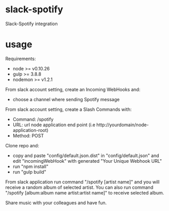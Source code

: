 slack-spotify
=============

Slack-Spotify integration

usage
=====

Requirements:
- node >= v0.10.26
- gulp >= 3.8.8
- nodemon >= v1.2.1

From slack account setting, create an Incoming WebHooks and:
- choose a channel where sending Spotify message

From slack account setting, create a Slash Commands with:
- Command: /spotify
- URL: url node application end point (i.e http://yourdomain/node-application-root)
- Method: POST

Clone repo and:
- copy and paste "config/default.json.dist" in "config/default.json" and edit "incomingWebHook" with generated "Your Unique Webhook URL"
- run "npm install"
- run "gulp build"

From slack application run command "/spotify [artist name]" and you will receive a random album of selected artist.
You can also run command "/spotify [album:album name artist:artist name]" to receive selected album.

Share music with your colleagues and have fun.
